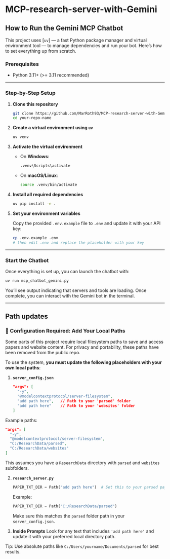 # MCP-research-server-with-Gemini



## How to Run the Gemini MCP Chatbot

This project uses [`uv`] — a fast Python package manager and virtual environment tool — to manage dependencies and run your bot. Here’s how to set everything up from scratch.


### Prerequisites

* Python 3.11+ (>= 3.11 recommended)

---

### Step-by-Step Setup

1. **Clone this repository**

   ```bash
   git clone https://github.com/MarRoth93/MCP-research-server-with-Gemini
   cd your-repo-name
   ```

2. **Create a virtual environment using `uv`**

   ```bash
   uv venv
   ```

3. **Activate the virtual environment**

   * On **Windows**:

     ```bash
     .venv\Scripts\activate
     ```

   * On **macOS/Linux**:

     ```bash
     source .venv/bin/activate
     ```

4. **Install all required dependencies**

   ```bash
   uv pip install -e .
   ```

5. **Set your environment variables**

   Copy the provided `.env.example` file to `.env` and update it with your API key:

   ```bash
   cp .env.example .env
   # then edit .env and replace the placeholder with your key
   ```

---

### Start the Chatbot

Once everything is set up, you can launch the chatbot with:

```bash
uv run mcp_chatbot_gemini.py
```

You’ll see output indicating that servers and tools are loading. Once complete, you can interact with the Gemini bot in the terminal.

---



## Path updates
### 🔧 Configuration Required: Add Your Local Paths

Some parts of this project require local filesystem paths to save and access papers and website content. For privacy and portability, these paths have been removed from the public repo.

To use the system, **you must update the following placeholders with your own local paths**:

1. **`server_config.json`**

   ```json
   "args": [
     "-y",
     "@modelcontextprotocol/server-filesystem",
     "add path here",   // Path to your 'parsed' folder
     "add path here"    // Path to your 'websites' folder
   ]
   ```
Example paths:

   ```json
   "args": [
     "-y",
     "@modelcontextprotocol/server-filesystem",
     "C:/ResearchData/parsed",
     "C:/ResearchData/websites"
   ]
   ```
   This assumes you have a `ResearchData` directory with `parsed` and `websites` subfolders.


2. **`research_server.py`**

   ```python
   PAPER_TXT_DIR = Path("add path here")  # Set this to your parsed papers directory
   ```
   Example:

   ```python
   PAPER_TXT_DIR = Path("C:/ResearchData/parsed")
   ```
   Make sure this matches the `parsed` folder path in your `server_config.json`.


3. **Inside Prompts**
   Look for any text that includes `'add path here'` and update it with your preferred local directory path.

 Tip: Use absolute paths like `C:/Users/yourname/Documents/parsed` for best results.

